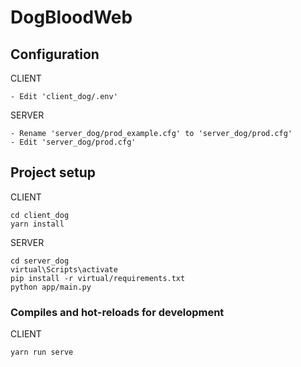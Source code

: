 # DogBloodWeb

## Configuration

CLIENT

```
- Edit 'client_dog/.env'
```

SERVER

```
- Rename 'server_dog/prod_example.cfg' to 'server_dog/prod.cfg'
- Edit 'server_dog/prod.cfg'
```

## Project setup

CLIENT

```
cd client_dog
yarn install
```

SERVER

```
cd server_dog
virtual\Scripts\activate
pip install -r virtual/requirements.txt
python app/main.py
```

### Compiles and hot-reloads for development

CLIENT

```
yarn run serve
```
